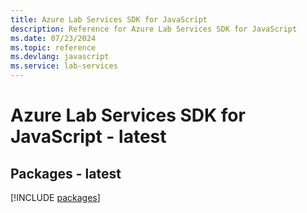 ```yaml
---
title: Azure Lab Services SDK for JavaScript
description: Reference for Azure Lab Services SDK for JavaScript
ms.date: 07/23/2024
ms.topic: reference
ms.devlang: javascript
ms.service: lab-services
---
```

# Azure Lab Services SDK for JavaScript - latest
## Packages - latest
[!INCLUDE [packages](lab-services-index.md)]